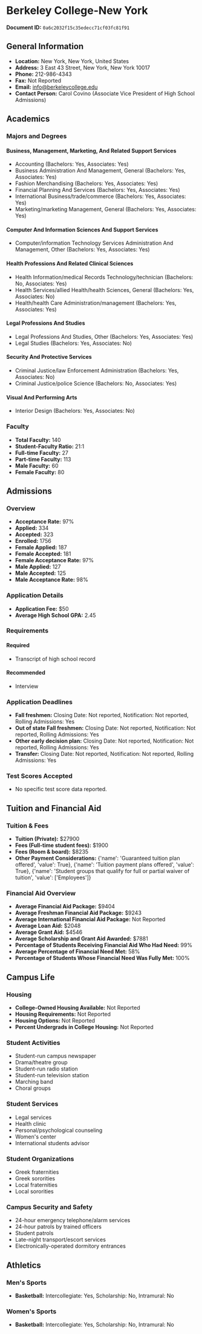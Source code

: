 # Berkeley College-New York

**Document ID:** `0a6c2032f15c35edecc71cf03fc81f91`

## General Information

- **Location:** New York, New York, United States
- **Address:** 3 East 43 Street, New York, New York 10017
- **Phone:** 212-986-4343
- **Fax:** Not Reported
- **Email:** info@berkeleycollege.edu
- **Contact Person:** Carol Covino (Associate Vice President of High School Admissions)

## Academics

### Majors and Degrees

#### Business, Management, Marketing, And Related Support Services

- Accounting (Bachelors: Yes, Associates: Yes)
- Business Administration And Management, General (Bachelors: Yes, Associates: Yes)
- Fashion Merchandising (Bachelors: Yes, Associates: Yes)
- Financial Planning And Services (Bachelors: Yes, Associates: Yes)
- International Business/trade/commerce (Bachelors: Yes, Associates: Yes)
- Marketing/marketing Management, General (Bachelors: Yes, Associates: Yes)

#### Computer And Information Sciences And Support Services

- Computer/information Technology Services Administration And Management, Other (Bachelors: Yes, Associates: Yes)

#### Health Professions And Related Clinical Sciences

- Health Information/medical Records Technology/technician (Bachelors: No, Associates: Yes)
- Health Services/allied Health/health Sciences, General (Bachelors: Yes, Associates: No)
- Health/health Care Administration/management (Bachelors: Yes, Associates: Yes)

#### Legal Professions And Studies

- Legal Professions And Studies, Other (Bachelors: Yes, Associates: Yes)
- Legal Studies (Bachelors: Yes, Associates: No)

#### Security And Protective Services

- Criminal Justice/law Enforcement Administration (Bachelors: Yes, Associates: No)
- Criminal Justice/police Science (Bachelors: No, Associates: Yes)

#### Visual And Performing Arts

- Interior Design (Bachelors: Yes, Associates: No)

### Faculty

- **Total Faculty:** 140
- **Student-Faculty Ratio:** 21:1
- **Full-time Faculty:** 27
- **Part-time Faculty:** 113
- **Male Faculty:** 60
- **Female Faculty:** 80

## Admissions

### Overview

- **Acceptance Rate:** 97%
- **Applied:** 334
- **Accepted:** 323
- **Enrolled:** 1756
- **Female Applied:** 187
- **Female Accepted:** 181
- **Female Acceptance Rate:** 97%
- **Male Applied:** 127
- **Male Accepted:** 125
- **Male Acceptance Rate:** 98%

### Application Details

- **Application Fee:** $50
- **Average High School GPA:** 2.45

### Requirements

#### Required

- Transcript of high school record

#### Recommended

- Interview

### Application Deadlines

- **Fall freshmen:** Closing Date: Not reported, Notification: Not reported, Rolling Admissions: Yes
- **Out of state Fall freshmen:** Closing Date: Not reported, Notification: Not reported, Rolling Admissions: Yes
- **Other early decision plan:** Closing Date: Not reported, Notification: Not reported, Rolling Admissions: Yes
- **Transfer:** Closing Date: Not reported, Notification: Not reported, Rolling Admissions: Yes

### Test Scores Accepted

- No specific test score data reported.

## Tuition and Financial Aid

### Tuition & Fees

- **Tuition (Private):** $27900
- **Fees (Full-time student fees):** $1900
- **Fees (Room & board):** $8235
- **Other Payment Considerations:** {'name': 'Guaranteed tuition plan offered', 'value': True}, {'name': 'Tuition payment plans offered', 'value': True}, {'name': 'Student groups that qualify for full or partial waiver of tuition', 'value': ['Employees']}

### Financial Aid Overview

- **Average Financial Aid Package:** $9404
- **Average Freshman Financial Aid Package:** $9243
- **Average International Financial Aid Package:** Not Reported
- **Average Loan Aid:** $2048
- **Average Grant Aid:** $4546
- **Average Scholarship and Grant Aid Awarded:** $7881
- **Percentage of Students Receiving Financial Aid Who Had Need:** 99%
- **Average Percentage of Financial Need Met:** 58%
- **Percentage of Students Whose Financial Need Was Fully Met:** 100%

## Campus Life

### Housing

- **College-Owned Housing Available:** Not Reported
- **Housing Requirements:** Not Reported
- **Housing Options:** Not Reported
- **Percent Undergrads in College Housing:** Not Reported

### Student Activities

- Student-run campus newspaper
- Drama/theatre group
- Student-run radio station
- Student-run television station
- Marching band
- Choral groups

### Student Services

- Legal services
- Health clinic
- Personal/psychological counseling
- Women's center
- International students advisor

### Student Organizations

- Greek fraternities
- Greek sororities
- Local fraternities
- Local sororities

### Campus Security and Safety

- 24-hour emergency telephone/alarm services
- 24-hour patrols by trained officers
- Student patrols
- Late-night transport/escort services
- Electronically-operated dormitory entrances

## Athletics

### Men's Sports

- **Basketball:** Intercollegiate: Yes, Scholarship: No, Intramural: No

### Women's Sports

- **Basketball:** Intercollegiate: Yes, Scholarship: No, Intramural: No
